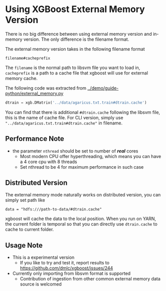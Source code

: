Using XGBoost External Memory Version
===========================================
There is no big difference between using external memory version and in-memory version.
The only difference is the filename format.

The external memory version takes in the following filename format
```
filename#cacheprefix
```

The ```filename``` is the normal path to libsvm file you want to load in, ```cacheprefix``` is a
path to a cache file that xgboost will use for external memory cache.

The following code was extracted from [../demo/guide-python/external_memory.py](../demo/guide-python/external_memory.py)
```python
dtrain = xgb.DMatrix('../data/agaricus.txt.train#dtrain.cache')
```
You can find that there is additional ```#dtrain.cache``` following the libsvm file, this is the name of cache file.
For CLI version, simply use ```"../data/agaricus.txt.train#dtrain.cache"``` in filename.

Performance Note
----------------
* the parameter ```nthread``` should be set to number of ***real*** cores
  - Most modern CPU offer hyperthreading, which means you can have a 4 core cpu with 8 threads
  - Set nthread to be 4 for maximum performance in such case

Distributed Version
-------------------
The external memory mode naturally works on distributed version, you can simply set path like
```
data = "hdfs:///path-to-data/#dtrain.cache"
```
xgboost will cache the data to the local position. When you run on YARN, the current folder is temporal
so that you can directly use ```dtrain.cache``` to cache to current folder.


Usage Note
----------
* This is a experimental version
  - If you like to try and test it, report results to https://github.com/dmlc/xgboost/issues/244
* Currently only importing from libsvm format is supported
  - Contribution of ingestion from other common external memory data source is welcomed
